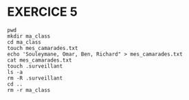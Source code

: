 # EXERCICE 5
    pwd
    mkdir ma_class
    cd ma_class
    touch mes_camarades.txt
    echo 'Souleymane, Omar, Ben, Richard" > mes_camarades.txt
    cat mes_camarades.txt
    touch .surveillant
    ls -a
    rm -R .surveillant
    cd ..
    rm -r ma_class
